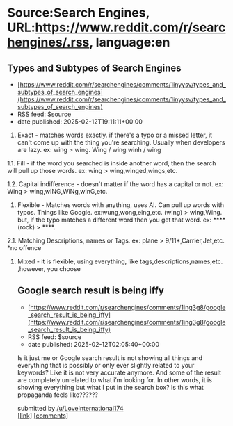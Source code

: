 # Source:Search Engines, URL:https://www.reddit.com/r/searchengines/.rss, language:en

## Types and Subtypes of Search Engines
 - [https://www.reddit.com/r/searchengines/comments/1inyysv/types_and_subtypes_of_search_engines](https://www.reddit.com/r/searchengines/comments/1inyysv/types_and_subtypes_of_search_engines)
 - RSS feed: $source
 - date published: 2025-02-12T19:11:11+00:00

<!-- SC_OFF --><div class="md"><ol> <li>Exact - matches words exactly. if there&#39;s a typo or a missed letter, it can&#39;t come up with the thing you&#39;re searching. Usually when developers are lazy. ex: wing &gt; wing. Wing / wing winh / wing</li> </ol> <p>1.1. Fill - if the word you searched is inside another word, then the search will pull up those words. ex: wing &gt; wing,winged,wings,etc.</p> <p>1.2. Capital indifference - doesn&#39;t matter if the word has a capital or not. ex: Wing &gt; wing,wING,WiNg,wInG,etc.</p> <ol> <li>Flexible - Matches words with anything, uses AI. Can pull up words with typos. Things like Google. ex:wung,wong,eing,etc. (wing) &gt; wing,Wing. but, if the typo matches a different word then you get that word. ex: **** (rock) &gt; ****.</li> </ol> <p>2.1. Matching Descriptions, names or Tags. ex: plane &gt; 9/11*,Carrier,Jet,etc. *no offence</p> <ol> <li>Mixed - it is flexible, using everything, like tags,descriptions,names,etc. ,however, you choose 

## Google search result is being iffy
 - [https://www.reddit.com/r/searchengines/comments/1ing3g8/google_search_result_is_being_iffy](https://www.reddit.com/r/searchengines/comments/1ing3g8/google_search_result_is_being_iffy)
 - RSS feed: $source
 - date published: 2025-02-12T02:05:40+00:00

<!-- SC_OFF --><div class="md"><p>Is it just me or Google search result is not showing all things and everything that is possibly or only ever slightly related to your keywords? Like it is not very accurate anymore. And some of the result are completely unrelated to what i’m looking for. In other words, it is showing everything but what I put in the search box? Is this what propaganda feels like??????</p> </div><!-- SC_ON --> &#32; submitted by &#32; <a href="https://www.reddit.com/user/LoveInternational174"> /u/LoveInternational174 </a> <br/> <span><a href="https://www.reddit.com/r/searchengines/comments/1ing3g8/google_search_result_is_being_iffy/">[link]</a></span> &#32; <span><a href="https://www.reddit.com/r/searchengines/comments/1ing3g8/google_search_result_is_being_iffy/">[comments]</a></span>

